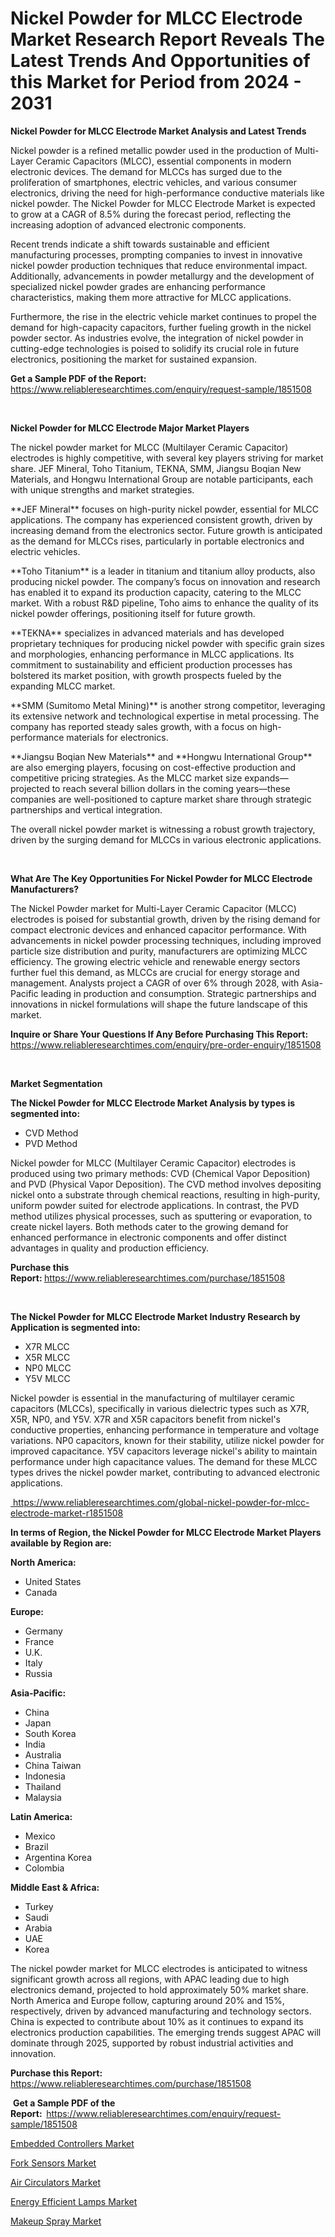 <p><h1>Nickel Powder for MLCC Electrode Market Research Report Reveals The Latest Trends And Opportunities of this Market for Period from 2024 - 2031</h1></p><p><strong>Nickel Powder for MLCC Electrode Market Analysis and Latest Trends</strong></p>
<p><p>Nickel powder is a refined metallic powder used in the production of Multi-Layer Ceramic Capacitors (MLCC), essential components in modern electronic devices. The demand for MLCCs has surged due to the proliferation of smartphones, electric vehicles, and various consumer electronics, driving the need for high-performance conductive materials like nickel powder. The Nickel Powder for MLCC Electrode Market is expected to grow at a CAGR of 8.5% during the forecast period, reflecting the increasing adoption of advanced electronic components.</p><p>Recent trends indicate a shift towards sustainable and efficient manufacturing processes, prompting companies to invest in innovative nickel powder production techniques that reduce environmental impact. Additionally, advancements in powder metallurgy and the development of specialized nickel powder grades are enhancing performance characteristics, making them more attractive for MLCC applications. </p><p>Furthermore, the rise in the electric vehicle market continues to propel the demand for high-capacity capacitors, further fueling growth in the nickel powder sector. As industries evolve, the integration of nickel powder in cutting-edge technologies is poised to solidify its crucial role in future electronics, positioning the market for sustained expansion.</p></p>
<p><strong>Get a Sample PDF of the Report:&nbsp;</strong> <a href="https://www.reliableresearchtimes.com/enquiry/request-sample/1851508?utm_campaign=1287&utm_medium=2&utm_source=Github&utm_content=ia&utm_term=18102024&utm_id=nickel-powder-for-mlcc-electrode">https://www.reliableresearchtimes.com/enquiry/request-sample/1851508</a></p>
<p>&nbsp;</p>
<p><strong>Nickel Powder for MLCC Electrode Major Market Players</strong></p>
<p><p>The nickel powder market for MLCC (Multilayer Ceramic Capacitor) electrodes is highly competitive, with several key players striving for market share. JEF Mineral, Toho Titanium, TEKNA, SMM, Jiangsu Boqian New Materials, and Hongwu International Group are notable participants, each with unique strengths and market strategies.</p><p>**JEF Mineral** focuses on high-purity nickel powder, essential for MLCC applications. The company has experienced consistent growth, driven by increasing demand from the electronics sector. Future growth is anticipated as the demand for MLCCs rises, particularly in portable electronics and electric vehicles.</p><p>**Toho Titanium** is a leader in titanium and titanium alloy products, also producing nickel powder. The company’s focus on innovation and research has enabled it to expand its production capacity, catering to the MLCC market. With a robust R&D pipeline, Toho aims to enhance the quality of its nickel powder offerings, positioning itself for future growth.</p><p>**TEKNA** specializes in advanced materials and has developed proprietary techniques for producing nickel powder with specific grain sizes and morphologies, enhancing performance in MLCC applications. Its commitment to sustainability and efficient production processes has bolstered its market position, with growth prospects fueled by the expanding MLCC market.</p><p>**SMM (Sumitomo Metal Mining)** is another strong competitor, leveraging its extensive network and technological expertise in metal processing. The company has reported steady sales growth, with a focus on high-performance materials for electronics.</p><p>**Jiangsu Boqian New Materials** and **Hongwu International Group** are also emerging players, focusing on cost-effective production and competitive pricing strategies. As the MLCC market size expands—projected to reach several billion dollars in the coming years—these companies are well-positioned to capture market share through strategic partnerships and vertical integration.</p><p>The overall nickel powder market is witnessing a robust growth trajectory, driven by the surging demand for MLCCs in various electronic applications.</p></p>
<p>&nbsp;</p>
<p><strong>What Are The Key Opportunities For Nickel Powder for MLCC Electrode Manufacturers?</strong></p>
<p><p>The Nickel Powder market for Multi-Layer Ceramic Capacitor (MLCC) electrodes is poised for substantial growth, driven by the rising demand for compact electronic devices and enhanced capacitor performance. With advancements in nickel powder processing techniques, including improved particle size distribution and purity, manufacturers are optimizing MLCC efficiency. The growing electric vehicle and renewable energy sectors further fuel this demand, as MLCCs are crucial for energy storage and management. Analysts project a CAGR of over 6% through 2028, with Asia-Pacific leading in production and consumption. Strategic partnerships and innovations in nickel formulations will shape the future landscape of this market.</p></p>
<p><strong>Inquire or Share Your Questions If Any Before Purchasing This Report:</strong> <a href="https://www.reliableresearchtimes.com/enquiry/pre-order-enquiry/1851508?utm_campaign=1287&utm_medium=2&utm_source=Github&utm_content=ia&utm_term=18102024&utm_id=nickel-powder-for-mlcc-electrode">https://www.reliableresearchtimes.com/enquiry/pre-order-enquiry/1851508</a></p>
<p>&nbsp;</p>
<p><strong>Market Segmentation</strong></p>
<p><strong>The Nickel Powder for MLCC Electrode Market Analysis by types is segmented into:</strong></p>
<p><ul><li>CVD Method</li><li>PVD Method</li></ul></p>
<p><p>Nickel powder for MLCC (Multilayer Ceramic Capacitor) electrodes is produced using two primary methods: CVD (Chemical Vapor Deposition) and PVD (Physical Vapor Deposition). The CVD method involves depositing nickel onto a substrate through chemical reactions, resulting in high-purity, uniform powder suited for electrode applications. In contrast, the PVD method utilizes physical processes, such as sputtering or evaporation, to create nickel layers. Both methods cater to the growing demand for enhanced performance in electronic components and offer distinct advantages in quality and production efficiency.</p></p>
<p><strong>Purchase this Report:&nbsp;</strong><a href="https://www.reliableresearchtimes.com/purchase/1851508?utm_campaign=1287&utm_medium=2&utm_source=Github&utm_content=ia&utm_term=18102024&utm_id=nickel-powder-for-mlcc-electrode">https://www.reliableresearchtimes.com/purchase/1851508</a></p>
<p>&nbsp;</p>
<p><strong>The Nickel Powder for MLCC Electrode Market Industry Research by Application is segmented into:</strong></p>
<p><ul><li>X7R MLCC</li><li>X5R MLCC</li><li>NP0 MLCC</li><li>Y5V MLCC</li></ul></p>
<p><p>Nickel powder is essential in the manufacturing of multilayer ceramic capacitors (MLCCs), specifically in various dielectric types such as X7R, X5R, NP0, and Y5V. X7R and X5R capacitors benefit from nickel's conductive properties, enhancing performance in temperature and voltage variations. NP0 capacitors, known for their stability, utilize nickel powder for improved capacitance. Y5V capacitors leverage nickel's ability to maintain performance under high capacitance values. The demand for these MLCC types drives the nickel powder market, contributing to advanced electronic applications.</p></p>
<p><a href="https://www.reliableresearchtimes.com/global-nickel-powder-for-mlcc-electrode-market-r1851508?utm_campaign=1287&utm_medium=2&utm_source=Github&utm_content=ia&utm_term=18102024&utm_id=nickel-powder-for-mlcc-electrode">&nbsp;https://www.reliableresearchtimes.com/global-nickel-powder-for-mlcc-electrode-market-r1851508</a></p>
<p><strong>In terms of Region, the Nickel Powder for MLCC Electrode Market Players available by Region are:</strong></p>
<p>
    <p> <strong> North America: </strong>
        <ul>
            <li>United States</li>
            <li>Canada</li>
        </ul>
        </p> 
    <p> <strong> Europe: </strong>
        <ul>
            <li>Germany</li>
            <li>France</li>
            <li>U.K.</li>
            <li>Italy</li>
            <li>Russia</li>
        </ul>
        </p> 
    <p> <strong> Asia-Pacific: </strong>
        <ul>
            <li>China</li>
            <li>Japan</li>
            <li>South Korea</li>
            <li>India</li>
            <li>Australia</li>
            <li>China Taiwan</li>
            <li>Indonesia</li>
            <li>Thailand</li>
            <li>Malaysia</li>
        </ul>
        </p> 
    <p> <strong> Latin America: </strong>
        <ul>
            <li>Mexico</li>
            <li>Brazil</li>
            <li>Argentina Korea</li>
            <li>Colombia</li>
        </ul>
        </p> 
    <p> <strong> Middle East & Africa: </strong>
        <ul>
            <li>Turkey</li>
            <li>Saudi</li>
            <li>Arabia</li>
            <li>UAE</li>
            <li>Korea</li>
        </ul>
    </p>
    </p>
<p><p>The nickel powder market for MLCC electrodes is anticipated to witness significant growth across all regions, with APAC leading due to high electronics demand, projected to hold approximately 50% market share. North America and Europe follow, capturing around 20% and 15%, respectively, driven by advanced manufacturing and technology sectors. China is expected to contribute about 10% as it continues to expand its electronics production capabilities. The emerging trends suggest APAC will dominate through 2025, supported by robust industrial activities and innovation.</p></p>
<p><strong>Purchase this Report: </strong><a href="https://www.reliableresearchtimes.com/purchase/1851508?utm_campaign=1287&utm_medium=2&utm_source=Github&utm_content=ia&utm_term=18102024&utm_id=nickel-powder-for-mlcc-electrode">https://www.reliableresearchtimes.com/purchase/1851508</a></p>
<p>&nbsp;<strong>Get a Sample PDF of the Report:&nbsp;&nbsp;</strong><a href="https://www.reliableresearchtimes.com/enquiry/request-sample/1851508?utm_campaign=1287&utm_medium=2&utm_source=Github&utm_content=ia&utm_term=18102024&utm_id=nickel-powder-for-mlcc-electrode">https://www.reliableresearchtimes.com/enquiry/request-sample/1851508</a></p>
<p><strong></strong></p>
<p><p><a href="https://www.linkedin.com/pulse/embedded-controllers-market-share-size-trends-industry-analysis-up60f?utm_campaign=1287&utm_medium=2&utm_source=Github&utm_content=ia&utm_term=18102024&utm_id=nickel-powder-for-mlcc-electrode">Embedded Controllers Market</a></p><p><a href="https://www.linkedin.com/pulse/fork-sensors-industry-sector-market-dynamics-future-scenarios-qxqze?utm_campaign=1287&utm_medium=2&utm_source=Github&utm_content=ia&utm_term=18102024&utm_id=nickel-powder-for-mlcc-electrode">Fork Sensors Market</a></p><p><a href="https://www.linkedin.com/pulse/air-circulators-market-navigating-challenges-unlocking-potential-jztge?utm_campaign=1287&utm_medium=2&utm_source=Github&utm_content=ia&utm_term=18102024&utm_id=nickel-powder-for-mlcc-electrode">Air Circulators Market</a></p><p><a href="https://www.linkedin.com/pulse/in-depth-analysis-global-energy-efficient-lamps-market-scope-3v8cf?utm_campaign=1287&utm_medium=2&utm_source=Github&utm_content=ia&utm_term=18102024&utm_id=nickel-powder-for-mlcc-electrode">Energy Efficient Lamps Market</a></p><p><a href="https://www.linkedin.com/pulse/makeup-spray-market-report-product-type-end-use-application-kwyee?utm_campaign=1287&utm_medium=2&utm_source=Github&utm_content=ia&utm_term=18102024&utm_id=nickel-powder-for-mlcc-electrode">Makeup Spray Market</a></p></p>